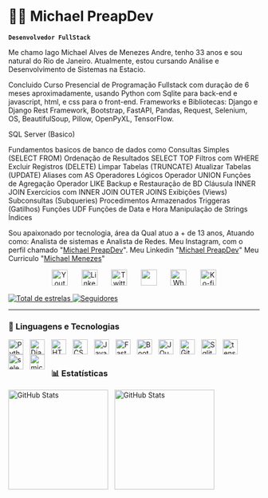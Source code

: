 # 👨‍💻 Michael PreapDev

**`Desenvolvedor FullStack`**

Me chamo Iago Michael Alves de Menezes Andre, tenho 33 anos e sou natural do Rio de Janeiro. Atualmente, estou cursando Análise e Desenvolvimento de Sistemas na Estacio.

Concluido Curso Presencial de Programação Fullstack com duração de 6 meses aproximadamente, usando Python com Sqlite para back-end e javascript, html, e css para o front-end. Frameworks e Bibliotecas: 
Django e Django Rest Framework, 
Bootstrap, 
FastAPI, 
Pandas, 
Request,
Selenium, 
OS, 
BeautifulSoup,
Pillow,
OpenPyXL, 
TensorFlow. 

SQL Server (Basico) 

Fundamentos basicos de banco de dados como Consultas Simples (SELECT FROM) Ordenação de Resultados SELECT TOP
Filtros com WHERE Excluir Registros (DELETE) Limpar Tabelas (TRUNCATE) Atualizar Tabelas (UPDATE) Aliases com AS
Operadores Lógicos Operador UNION Funções de Agregação Operador LIKE Backup e Restauração de BD Cláusula INNER
JOIN Exercícios com INNER JOIN OUTER JOINS Exibições (Views) Subconsultas (Subqueries) Procedimentos Armazenados
Triggeras (Gatilhos) Funções UDF Funções de Data e Hora Manipulação de Strings Índices

Sou apaixonado por tecnologia, área da Qual atuo a + de 13 anos, Atuando como: Analista de sistemas e Analista de Redes. Meu Instagram, com o perfil chamado "[Michael PreapDev](https://www.instagram.com/Michael_preapdev/)". Meu Linkedin "[Michael PreapDev](https://www.linkedin.com/in/michael-preapdev-91a104371?utm_source=share&utm_campaign=share_via&utm_content=profile&utm_medium=ios_app/)" Meu Curriculo "[Michael Menezes](https://ocurriculo.com.br/cv/5366365e730d07ce05fa437617f7a642/)"

<p align="center">
  <a href="https://www.youtube.com/c/promadod"><img width="32px" alt="Youtube" title="Youtube" src="https://i.imgur.com/UiBRTqg.png"/></a>
  &#8287;&#8287;&#8287;&#8287;&#8287;
  <a href="https://www.linkedin.com/in/michael-preapdev/"><img width="32px" alt="LinkedIn" title="LinkedIn" src="https://i.imgur.com/WDOikt4.png"/></a>
  &#8287;&#8287;&#8287;&#8287;&#8287;
  <a href="https://twitter.com/promadod"><img width="32px" alt="Twitter" title="Twitter" src="https://i.imgur.com/Es2JfN2.png"/></a>
  &#8287;&#8287;&#8287;&#8287;&#8287;
  <a href="https://discord.gg/preapdev" alt="Discord" title="Dev Pro Tips Discord Server"><img width="32px" src="https://i.imgur.com/6lNnA9U.png"/></a>
  &#8287;&#8287;&#8287;&#8287;&#8287;
  <a href="https://wa.me/5521986855874"><img width="32px" alt="Whatsapp" title="Preapdev Contato" src="https://i.imgur.com/mV2UGjK.png"></a>
  &#8287;&#8287;&#8287;&#8287;&#8287;
  <a href="https://www.instagram.com/Michael_preapdev"><img width="32px" alt="Ko-fi" title="Instagram" src="https://imgur.com/OWdUupI.png"/></a>
<!--   &#8287;&#8287;&#8287;&#8287;&#8287;
  <a href="http://eyl327.mywebcommunity.org/promos/"><img width="32px" alt="Free Stuff" title="Free gifts for you" src="https://i.imgur.com/0uVwkoZ.png"/></a> -->
</p>

<p align="left">
    <a href="https://github.com/promadod?tab=repositories&sort=stargazers">
        <img 
            alt="Total de estrelas" 
            title="Total de estrelas GitHub" 
            src="https://custom-icon-badges.demolab.com/github/stars/promadod?color=55960c&style=for-the-badge&labelColor=488207&logo=star&label=estrelas"
        />
    </a>
    <a href="https://github.com/promadod?tab=followers">
        <img 
            alt="Seguidores" 
            title="Me siga no GitHub" 
            src="https://custom-icon-badges.demolab.com/github/followers/promadod?color=236ad3&labelColor=1155ba&style=for-the-badge&logo=github&label=Seguidores&logoColor=white"
        />
    </a>
</p>

---

### 🤖 Linguagens e Tecnologias

<img 
    align="left" 
    alt="Python" 
    title="Python"
    width="30px" 
    style="padding-right: 10px;" 
    src="https://cdn.jsdelivr.net/gh/devicons/devicon@latest/icons/python/python-original.svg" 
/>
          
<img 
    align="left" 
    alt="Django" 
    title="Django"
    width="30px" 
    style="padding-right: 10px;" 
    src="https://cdn.jsdelivr.net/gh/devicons/devicon@latest/icons/django/django-plain.svg"
/>

<img 
    align="left" 
    alt="HTML"
    title="HTML" 
    width="30px" 
    style="padding-right: 10px;" 
    src="https://cdn.jsdelivr.net/gh/devicons/devicon@latest/icons/html5/html5-original.svg" 
/>
<img 
    align="left" 
    alt="CSS" 
    title="CSS"
    width="30px" 
    style="padding-right: 10px;" 
    src="https://cdn.jsdelivr.net/gh/devicons/devicon@latest/icons/css3/css3-original.svg" 
/>
<img 
    align="left" 
    alt="JavaScript" 
    title="JavaScript"
    width="30px" 
    style="padding-right: 10px;" 
    src="https://cdn.jsdelivr.net/gh/devicons/devicon@latest/icons/javascript/javascript-original.svg" 
/>

<img 
    align="left" 
    alt="FastApi"
    title="FastApi" 
    width="30px" 
    style="padding-right: 10px;" 
    src="https://cdn.jsdelivr.net/gh/devicons/devicon@latest/icons/fastapi/fastapi-original-wordmark.svg" 
/>

<img 
    align="left" 
    alt="Bootstrap"
    title="Bootstrap" 
    width="30px" 
    style="padding-right: 10px;" 
    src="https://cdn.jsdelivr.net/gh/devicons/devicon@latest/icons/bootstrap/bootstrap-original.svg" 
/>


<img 
    align="left" 
    alt="JQuery" 
    title="JQuery"
    width="30px" 
    style="padding-right: 10px;" 
    src="https://cdn.jsdelivr.net/gh/devicons/devicon@latest/icons/jquery/jquery-original.svg" 
/>
<img 
    align="left" 
    alt="Git" 
    title="Git"
    width="30px" 
    style="padding-right: 10px;" 
    src="https://cdn.jsdelivr.net/gh/devicons/devicon@latest/icons/git/git-original.svg" 
/>
<img 
    align="left" 
    alt="Sqlite" 
    title="Sqlite"
    width="30px" 
    style="padding-right: 10px;" 
    src="https://cdn.jsdelivr.net/gh/devicons/devicon@latest/icons/sqlite/sqlite-original-wordmark.svg" 
/>

<img 
    align="left" 
    alt="tensorflow" 
    title="tensorflow"
    width="30px" 
    style="padding-right: 10px;" 
    src="https://cdn.jsdelivr.net/gh/devicons/devicon@latest/icons/tensorflow/tensorflow-original.svg" 
/>

<img 
    align="left" 
    alt="selenium" 
    title="selenium"
    width="30px" 
    style="padding-right: 10px;" 
    src="https://cdn.jsdelivr.net/gh/devicons/devicon@latest/icons/selenium/selenium-original.svg" 
/>

<img 
    align="left" 
    alt="microsoftsqlserver" 
    title="microsoftsqlserver"
    width="30px" 
    style="padding-right: 10px;" 
    src="https://cdn.jsdelivr.net/gh/devicons/devicon@latest/icons/microsoftsqlserver/microsoftsqlserver-original-wordmark.svg" 
/>

<br/>
<br/>

### 📊 Estatísticas

<p>
  <img 
    align="left" 
    alt="GitHub Stats" 
    height="200" 
    style="padding-right: 10px;" 
    src="https://github-readme-stats.vercel.app/api?username=promadod&show_icons=true&theme=tokyonight&include_all_commits=true&locale=pt-br" 
  />

<img 
      align="left" 
      alt="GitHub Stats" 
      height="200" 
      src="https://github-readme-stats.vercel.app/api/top-langs/?username=promadod&theme=tokyonight&layout=compact&custom_title=Tecnologias&langs_count=9" 
  />

</p>
